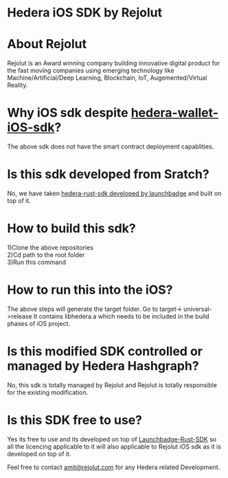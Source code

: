 # Hedera iOS SDK by Rejolut

# About Rejolut

Rejolut is an Award winning company building innovative digital product for the fast moving companies using emerging technology like Machine/Artificial/Deep Learning, Blockchain, IoT, Augemented/Virtual Reality.

# Why iOS sdk despite [hedera-wallet-iOS-sdk](https://github.com/hashgraph/hedera-wallet-ios)?

The above sdk does not have the smart contract deployment capablities.

# Is this sdk developed from Sratch?

No, we have taken [hedera-rust-sdk developed by launchbadge](https://github.com/launchbadge/hedera-sdk-rust) and built on top of it.

# How to build this sdk?
1)Clone the above repositories<br>
2)Cd path to the root folder<br> 
3)Run this command 

# How to run this into the iOS?
The above steps will generate the target folder. Go to target-> universal->release
It contains libhedera.a which needs to be included in the build phases of iOS project.

# Is this modified SDK controlled or managed by Hedera Hashgraph?
No, this sdk is totally managed by Rejolut and Rejolut is totally responsible for the existing modification.

# Is this SDK free to use?
Yes its free to use and its developed on top of [Launchbadge-Rust-SDK](https://github.com/launchbadge/hedera-sdk-rust) so all the licencing applicable to it will also applicable to Rejolut iOS sdk as it is developed on top of it.

Feel free to contact amit@rejolut.com for any Hedera related Development.


